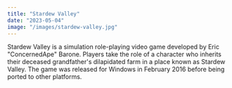 ```yaml
---
title: "Stardew Valley"
date: "2023-05-04"
image: "/images/stardew-valley.jpg"
---
```


Stardew Valley is a simulation role-playing video game developed by Eric "ConcernedApe" Barone. Players take the role of a character who inherits their deceased grandfather's dilapidated farm in a place known as Stardew Valley. The game was released for Windows in February 2016 before being ported to other platforms.
